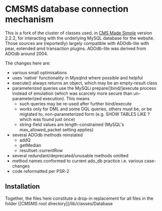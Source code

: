 # CMSMS database connection mechanism
This is a fork of the cluster of classes used, in [CMS Made Simple](http://cmsmadesimple.org) version 2.2.2, for interacting with the underlying MySQL database for the website.
Those sources are (reportedly) largely compatible with ADOdb-lite with pear, extended amd transaction plugins. ADOdb-lite was derived from ADOdb around 2004.

The changes here are:
* various small optimisations
* uses 'native' functionality in Mysqlnd where possible and helpful
* execute() always returns an object, which may be an empty-result class
* parameterized queries use the MySQLi prepare/[bind/]execute process instead of emulation (which was scarcely more secure than un-parameterized execution). This means
  * such queries may be re-used after further bind/execute
  * works only for DML and some DQL queries, others must be, or be migtated to, non-parameterized form (e.g. SHOW TABLES LIKE ? which was found just once)
  * string-field values are length-constrained (MySQL's max_allowed_packet setting applies)
* several ADOdb methods reinstated
  * addQ
  * getMedian
  * resultset::currentRow
* several redundant/deprecated/unusable methods omitted
* method names conformed to current ado_db practice i.e. various case-changes 
* code reformatted per PSR-2
## Installation
Together, the files here constitute a drop-in replacement for all files in the folder [[CMSMS root directory]]/lib/classes/Database
